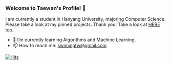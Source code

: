 ### Welcome to Taewan's Profile! 👋

I am currently a student in Hanyang University, majoring Computer Science. Please take a look at my pinned projects. Thank you!
Take a look at [HERE](https://play.google.com/store/apps/dev?id=5864561478620310225) too.

* 🌱 I’m currently learning Algorithms and Machine Learning.
* 📫 How to reach me: swimingtw@gmail.com

[![Hits](https://hits.seeyoufarm.com/api/count/incr/badge.svg?url=https%3A%2F%2Fgithub.com%2FTaewan-P)](https://hits.seeyoufarm.com)
